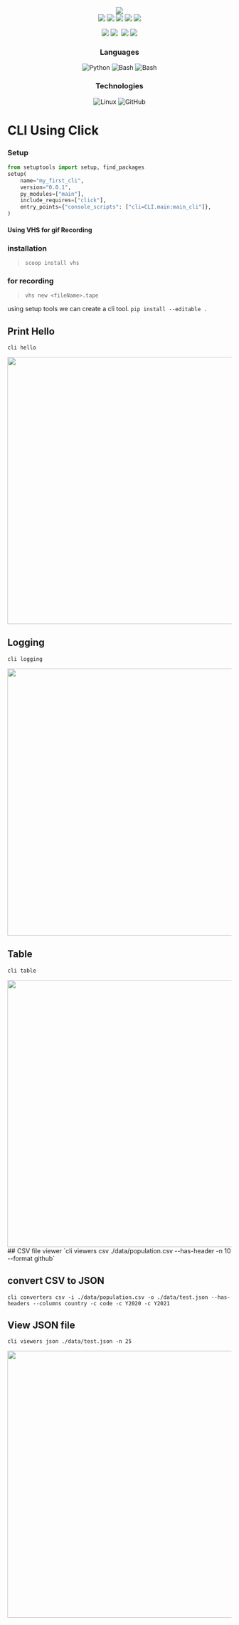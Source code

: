 <p align="center" >
<div align="center" >
<img src="https://github.com/waseemofficial/DSA_Python/blob/main/Images/github_logo_blue.png"/>

</div>

<div align="center">
<a href="https://github.com/waseemofficial">
<img src="https://img.shields.io/badge/syed-waseem-93b023?&style=for-the-badge&logo=&logoColor=white"/></a>
<img src="https://img.shields.io/badge/gitlab-%23181717.svg?style=for-the-badge&logo=gitlab&logoColor=white"/>
<img src="https://img.shields.io/badge/Visual%20Studio%20Code-0078d7.svg?style=for-the-badge&logo=visual-studio-code&logoColor=white"/>
<img src="https://img.shields.io/badge/markdown-%23000000.svg?style=for-the-badge&logo=markdown&logoColor=white"/>
<img src="https://img.shields.io/badge/code%20style-black-000000.svg"/>


</div></p>


<div align="center">
<img src="https://img.shields.io/github/license/waseemofficial/{env.}.svg?style=flat"/> <img src="https://img.shields.io/github/stars/waseemofficial/{env.}.svg?colorB=orange&style=flat"/> <img sec="https://img.shields.io/github/languages/top/waseemofficial/{env.}.svg?style=flat"/> <img src="https://img.shields.io/github/languages/code-size/waseemofficial/{env.}.svg?style=flat"/> <img src="https://img.shields.io/github/issues-raw/waseemofficial/{env.}.svg?style=flat" />
</div>

<div align="center"> 

### Languages

![Python](https://img.shields.io/badge/-Python-000?&logo=Python)
![Bash](https://img.shields.io/badge/-Bash-000?&logo=gnu-bash&logoColor=white)
![Bash](https://img.shields.io/badge/-markdown-000?&logo=markdown)



### Technologies

![Linux](https://img.shields.io/badge/-Linux-000?&logo=Linux)
![GitHub](https://img.shields.io/badge/-GitHub-000?&logo=GitHub)
</div>
<div align="left">
 
# CLI Using Click 

</div>

### Setup
```py
from setuptools import setup, find_packages
setup(
    name="my_first_cli",
    version="0.0.1",
    py_modules=["main"],
    include_requires=["click"],
    entry_points={"console_scripts": ["cli=CLI.main:main_cli"]},
)

```

#### Using VHS for gif Recording

### installation  

> `scoop install vhs`

### for recording

> `vhs new <fileName>.tape`


using setup tools we can create a cli tool.
`pip install --editable .`

## Print Hello
`cli hello`

<img src="https://github.com/waseemofficial/CLI-using-Click/blob/main/CLI/Recordings/hello.gif" width="1000" height="600"/>

## Logging
`cli logging`

<img src="https://github.com/waseemofficial/CLI-using-Click/blob/main/CLI/Recordings/logging.gif" width="1000" height="600"/>

## Table
`cli table`

<img src="https://github.com/waseemofficial/CLI-using-Click/blob/main/CLI/Recordings/table.gif" width="1000" height="600"/>
## CSV file viewer
`cli viewers csv ./data/population.csv --has-header -n 10 --format github`

## convert CSV to JSON
`cli converters csv -i ./data/population.csv -o ./data/test.json --has-headers --columns country -c code -c Y2020 -c Y2021`

## View JSON file 
`cli viewers json ./data/test.json -n 25`

<img src="https://github.com/waseemofficial/CLI-using-Click/blob/main/CLI/Recordings/viewCsv.gif" width="1000" height="600"/>